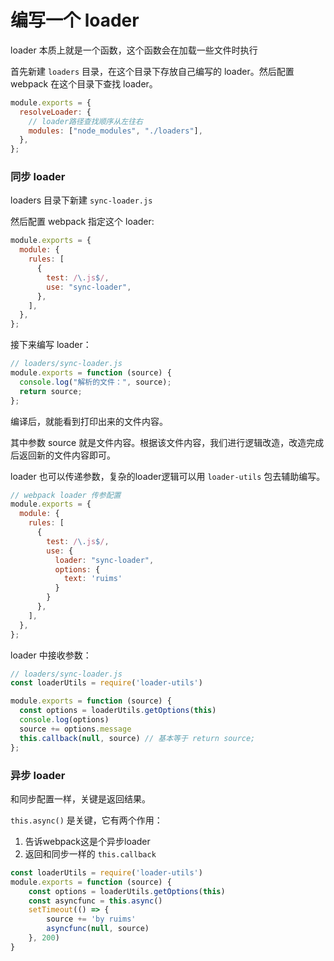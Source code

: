 # 编写一个 loader

loader 本质上就是一个函数，这个函数会在加载一些文件时执行

首先新建 `loaders` 目录，在这个目录下存放自己编写的 loader。然后配置 webpack 在这个目录下查找 loader。

```js
module.exports = {
  resolveLoader: {
    // loader路径查找顺序从左往右
    modules: ["node_modules", "./loaders"],
  },
};
```

### 同步 loader

loaders 目录下新建 `sync-loader.js`

然后配置 webpack 指定这个 loader:

```js
module.exports = {
  module: {
    rules: [
      {
        test: /\.js$/,
        use: "sync-loader",
      },
    ],
  },
};
```

接下来编写 loader：

```js
// loaders/sync-loader.js
module.exports = function (source) {
  console.log("解析的文件：", source);
  return source;
};
```

编译后，就能看到打印出来的文件内容。

其中参数 source 就是文件内容。根据该文件内容，我们进行逻辑改造，改造完成后返回新的文件内容即可。

loader 也可以传递参数，复杂的loader逻辑可以用 `loader-utils` 包去辅助编写。

```js
// webpack loader 传参配置
module.exports = {
  module: {
    rules: [
      {
        test: /\.js$/,
        use: {
          loader: "sync-loader",
          options: { 
            text: 'ruims' 
          }
        }
      },
    ],
  },
};
```

loader 中接收参数：

```js
// loaders/sync-loader.js
const loaderUtils = require('loader-utils')

module.exports = function (source) {
  const options = loaderUtils.getOptions(this)
  console.log(options)
  source += options.message
  this.callback(null, source) // 基本等于 return source;
};
```

### 异步 loader

和同步配置一样，关键是返回结果。

`this.async()` 是关键，它有两个作用：

1. 告诉webpack这是个异步loader
2. 返回和同步一样的 `this.callback`

```js
const loaderUtils = require('loader-utils')
module.exports = function (source) {
    const options = loaderUtils.getOptions(this)
    const asyncfunc = this.async()
    setTimeout(() => {
        source += 'by ruims'
        asyncfunc(null, source)
    }, 200)
}
```